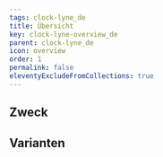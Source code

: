 ```yaml
---
tags: clock-lyne_de
title: Übersicht
key: clock-lyne-overview_de
parent: clock-lyne_de
icon: overview
order: 1
permalink: false
eleventyExcludeFromCollections: true
---
```


## Zweck

## Varianten

